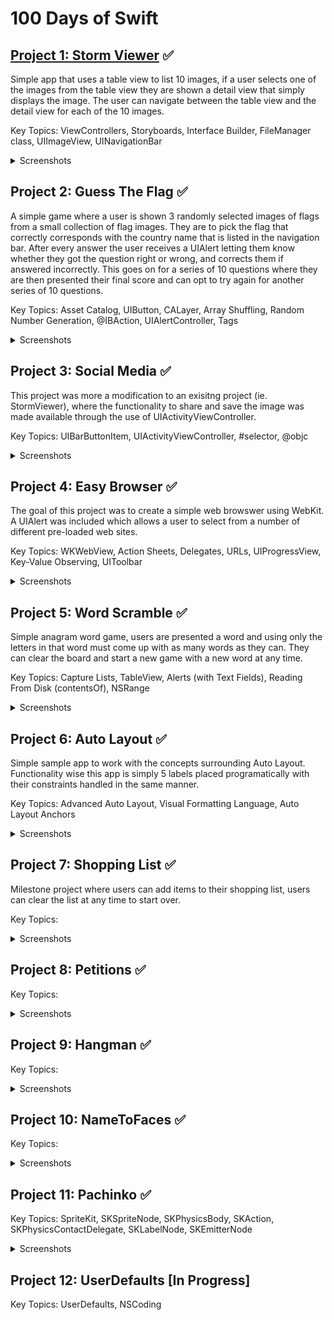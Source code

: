 # 100 Days of Swift

## [Project 1: Storm Viewer](https://github.com/tiannahenrylewis/100DaysOfSwift/tree/master/StormViewer) :white_check_mark:  
Simple app that uses a table view to list 10 images, if a user selects one of the images from the table view they are shown a detail view that simply displays the image. The user can navigate between the table view and the detail view for each of the 10 images.

Key Topics: ViewControllers, Storyboards, Interface Builder, FileManager class, UIImageView, UINavigationBar  

<details>
  <summary>Screenshots</summary>
</details>

## Project 2: Guess The Flag :white_check_mark:  
A simple game where a user is shown 3 randomly selected images of flags from a small collection of flag images. They are to pick the flag that correctly corresponds with the country name that is listed in the navigation bar. After every answer the user receives a UIAlert letting them know whether they got the question right or wrong, and corrects them if answered incorrectly. This goes on for a series of 10 questions where they are then presented their final score and can opt to try again for another series of 10 questions.

Key Topics: Asset Catalog, UIButton, CALayer, Array Shuffling, Random Number Generation, @IBAction, UIAlertController, Tags  

<details>
  <summary>Screenshots</summary>
</details>

## Project 3: Social Media :white_check_mark:  
This project was more a modification to an exisitng project (ie. StormViewer), where the functionality to share and save the image was made available through the use of UIActivityViewController.

Key Topics: UIBarButtonItem, UIActivityViewController, #selector, @objc  

<details>
  <summary>Screenshots</summary>
</details>

## Project 4: Easy Browser  :white_check_mark:  
The goal of this project was to create a simple web browswer using WebKit. A UIAlert was included which allows a user to select from a number of different pre-loaded web sites.

Key Topics: WKWebView, Action Sheets, Delegates, URLs, UIProgressView, Key-Value Observing, UIToolbar  

<details>
  <summary>Screenshots</summary>
</details>

## Project 5: Word Scramble :white_check_mark:  
Simple anagram word game, users are presented a word and using only the letters in that word must come up with as many words as they can. They can clear the board and start a new game with a new word at any time.

Key Topics: Capture Lists, TableView, Alerts (with Text Fields), Reading From Disk (contentsOf), NSRange  

<details>
  <summary>Screenshots</summary>
</details>

## Project 6: Auto Layout :white_check_mark:  
Simple sample app to work with the concepts surrounding Auto Layout. Functionality wise this app is simply 5 labels placed programatically with their constraints handled in the same manner.  

Key Topics: Advanced Auto Layout, Visual Formatting Language, Auto Layout Anchors  

<details>
  <summary>Screenshots</summary>
</details>

## Project 7: Shopping List :white_check_mark:  
Milestone project where users can add items to their shopping list, users can clear the list at any time to start over.

Key Topics:  

<details>
  <summary>Screenshots</summary>
</details>

## Project 8: Petitions :white_check_mark:  

Key Topics:  

<details>
  <summary>Screenshots</summary>
</details>

## Project 9: Hangman :white_check_mark:  

Key Topics:  

<details>
  <summary>Screenshots</summary>
</details>

## Project 10: NameToFaces :white_check_mark:  

Key Topics:  

<details>
  <summary>Screenshots</summary>
</details>

## Project 11: Pachinko :white_check_mark:  

Key Topics: SpriteKit, SKSpriteNode, SKPhysicsBody, SKAction, SKPhysicsContactDelegate, SKLabelNode, SKEmitterNode  

<details>
  <summary>Screenshots</summary>
</details>

## Project 12: UserDefaults [In Progress]  

Key Topics: UserDefaults, NSCoding

